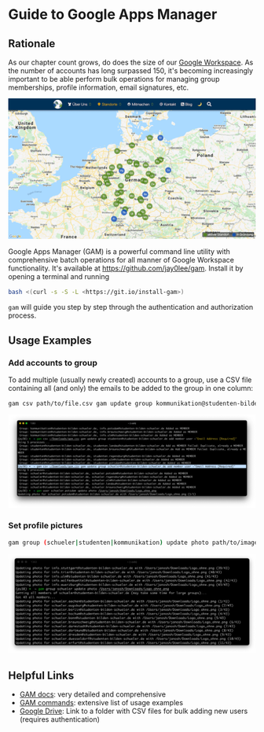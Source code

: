 # Guide to Google Apps Manager

## Rationale

As our chapter count grows, do does the size of our [Google Workspace](https://workspace.google.com). As the number of accounts has long surpassed 150, it's becoming increasingly important to be able perform bulk operations for managing group memberships, profile information, email signatures, etc.

[![Chapter map](../assets/chapter-map.png)](https://studenten-bilden-schueler.de/standorte)

Google Apps Manager (GAM) is a powerful command line utility with comprehensive batch operations for all manner of Google Workspace functionality. It's available at <https://github.com/jay0lee/gam>. Install it by opening a terminal and running

```sh
bash <(curl -s -S -L <https://git.io/install-gam>)
```

`gam` will guide you step by step through the authentication and authorization process.

## Usage Examples

### Add accounts to group

To add multiple (usually newly created) accounts to a group, use a CSV file containing all (and only) the emails to be added to the group in one column:

```sh
gam csv path/to/file.csv gam update group kommunikation@studenten-bilden-schueler.de add member user ~"Email Address [Required]"
```

![Bulk add accounts to group](../assets/bulk-add-accounts-to-group.png)

### Set profile pictures

```sh
gam group (schueler|studenten|kommunikation) update photo path/to/image.png
```

![Bulk set profile picture](../assets/bulk-set-profile-picture.png)

## Helpful Links

- [GAM docs](https://github.com/jay0lee/GAM/wiki): very detailed and comprehensive
- [GAM commands](https://sites.google.com/jis.edu.bn/gam-commands): extensive list of usage examples
- [Google Drive](https://drive.google.com/drive/folders/1FfvgltvxH_fb1ee7efXcXgAZxO4HcBP4): Link to a folder with CSV files for bulk adding new users (requires authentication)

